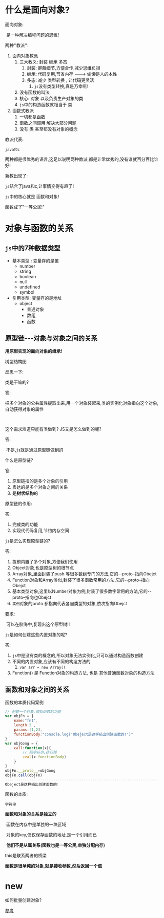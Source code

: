 # 什么是面向对象?

面向对象:

​	是一种解决编程问题的思维! 

两种''教派'':

1. 面向对象教派
   1. 三大教义: 封装  继承  多态
      1. 封装: 屏蔽细节,方便合作,减少思维负担
      2. 继承: 代码复用,节省内存   --->  偷懒是人的本性
      3. 多态: 减少 类型转换 , 让代码更灵活
         1. `js`没有类型转换,真是万幸啊!	
   2. 没有函数的叫法
   3. 核心:  对象  以及负责生产对象的类
   4. `js`中的构造函数就相当于 类
2. 函数式教派
   1. 一切都是函数
   2. 函数之间调用 解决大部分问题
   3. 没有 类  甚至都没有对象的概念

教派代表:

`java和c` 

两种都是很优秀的语言,这足以说明两种教派,都是非常优秀的,没有谁就百分百比谁好!

新教出现了:

`js`结合了java和c,让事情变得有趣了!

`js`中的核心就是  函数和对象!    

函数成了"一等公民!"



# 对象与函数的关系

## `js`中的7种数据类型

- 基本类型 : 变量存的是值
  - number
  - string
  - boolean
  - null
  - undefined
  - symbol
- 引用类型: 变量存的是地址
  - object
    - 普通对象
    - 数组
    - 函数



## 原型链---对象与对象之间的关系



**用原型实现的面向对象的继承!**

树型结构图





反思一下: 

类是干嘛的?

答: 

​	把多个对象的公共属性提取出来,用一个对象装起来,类的实例化对象指向这个对象,自动获得对象的属性

​	



这个需求难道只能有类做到? JS又是怎么做到的呢?

答: 

​	不是,`js`就是通过原型链做到的



什么是原型链?

答:

1. 原型链指的是多个对象的引用
2. 表达的是多个对象之间的关系
3. 是**树状结构**的

原型链的作用:

答:

1. 完成类的功能
2. 实现代代码复用,节约内存空间



`js`是怎么实现原型链的?

答:

1. 提前内置了多个对象,方便我们使用
2. Object对象,也是原型树的根节点
3. Array对象,里面封装了push 等很多数组专门的方法,它的--proto–指向Obejct
4. Function对象和Array类似,封装了很多函数常用的方法,它的--proto–指向Obejct
5. 基本类型对象,这里以Number对象为例,封装了很多数字常用的方法,它的--proto–指向也Obejct
6. `实例`对象的proto 都指向代表各自类型的对象,依次指向Obejct

要求:

​	可以在脑海中,复现出这个原型树!!



`js`是如何创建这些内置对象的呢?

答:

1. `js`中是没有类的概念的,所以对象无法实例化,只可以通过构造函数创建
2. 不同的内置对象,应该有不同的构造方法的
   1. `var arr = new Array()`
3. Function() 是 Function对象的构造方法, 也是 其他普通函数对象的构造方法





## 函数和对象之间的关系

函数的本质代码案例

```javascript
// 创建一个对象,模拟函数的功能
var objFn = {
	name:"fn1",
	length:2 ,
	params:[1,2],
	functionBody:"console.log('Obeject是这样搞出创建函数的!')"
}
var objGong = {
	call:function(x){
        // 把字符串,执行掉
		eval(x.functionBody)
	}
}
objFn.__proto__=objGong
objFn.call(objFn)
--------------------------------------------------------------------------------------------------
Obeject是这样搞出创建函数的!
```



函数的本质:

 	字符串

**函数和对象的关系是独立的**

​	函数在内存中是单独的一块区域

​	对象的key,仅仅保存函数的地址,是一个引用而已

​	**他们不是从属关系(函数也是一等公民,单独分配内存)**



this是联系两者的桥梁



**函数是很单纯的对象,就是接收参数,然后返回一个值**







# new

如何批量创建对象?

[参考](https://zhuanlan.zhihu.com/p/23987456)



